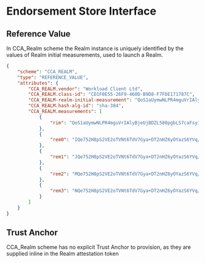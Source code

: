# Endorsement Store Interface

## Reference Value

In CCA_Realm scheme the Realm instance is uniquely identified by the values of Realm initial measurements,
used to launch a Realm.

```json
{
    "scheme": "CCA_REALM",
    "type": "REFERENCE_VALUE",
    "attributes": {
        "CCA_REALM.vendor": "Workload Client Ltd",
        "CCA_REALM.class-id": "CD1F0E55-26F9-460D-B9D8-F7FDE171787C",
        "CCA_REALM-realm-initial-measurement": "QoS1aUymwNLPR4mguVrIAlyBjeUjBDZL580pgbLS7caFsyInfsJYGZYkE9jJssH1",
        "CCA_REALM.hash-alg-id": "sha-384",
        "CCA_REALM.measurements": [
            {
                "rim": "QoS1aUymwNLPR4mguVrIAlyBjeUjBDZL580pgbLS7caFsyInfsJYGZYkE9jJssH1"
            },
            {
                "rem0": "IQe752H8pS2VE2oTVNt6TdV7Gya+DT2nHZ6yOYazS6YVq/ZRTPNeWp6lWgMtBop4"
            },
            {
                "rem1": "JQe752H8pS2VE2oTVNt6TdV7Gya+DT2nHZ6yOYazS6YVq/ZRTPNeWp6lWgMtBop4"
            },
            {
                "rem2": "MQe752H8pS2VE2oTVNt6TdV7Gya+DT2nHZ6yOYazS6YVq/ZRTPNeWp6lWgMtBop4"
            },
            {
                "rem3": "NQe752H8pS2VE2oTVNt6TdV7Gya+DT2nHZ6yOYazS6YVq/ZRTPNeWp6lWgMtBop4"
            }
        ]
    }
}
```

## Trust Anchor

CCA_Realm scheme has no explicit Trust Anchor to provision, as they are supplied inline in the Realm attestation token